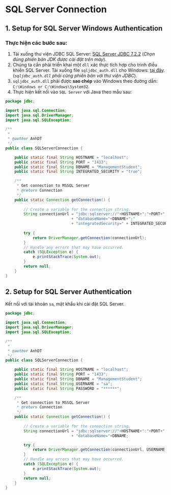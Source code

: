 # SQL Server Connection

## 1. Setup for SQL Server Windows Authentication

### Thực hiện các bước sau:

1. Tải xuống thư viện JDBC SQL Server: [SQL Server JDBC 7.2.2](https://github.com/AnhDT11/Course-JavaCore-JDBC/tree/master/Library) (_Chọn đúng phiên bản JDK được cài đặt trên máy_).  
2. Chúng ta cần phải triển khai một `dll` xác thực tích hợp cho trình điều khiển SQL Server. Tải xuống file `sqljdbc_auth.dll` cho Windows: [tại đây](https://github.com/AnhDT11/Course-JavaCore-JDBC/tree/master/Library/auth/x64). (_`sqljdbc_auth.dll` phải cùng phiên bản với thư viện JDBC_).
3. `sqljdbc_auth.dll` phải được __sao chép__ vào Windows theo đường dẫn: `C:\Windows or C:\Windows\System32`.
4. Thực hiện kết nối vào `SQL Server` với Java theo mẫu sau:

```java
package jdbc;

import java.sql.Connection;
import java.sql.DriverManager;
import java.sql.SQLException;

/**
 *
 * @author AnhDT
 */
public class SQLServerConnection {

    public static final String HOSTNAME = "localhost";
    public static final String PORT = "1433";
    public static final String DBNAME = "ManagementStudent";
    public static final String INTEGRATED_SECURITY = "true";

    /**
     * Get connection to MSSQL Server
     * @return Connection
     */
    public static Connection getConnection() {
        
        // Create a variable for the connection string.
        String connectionUrl = "jdbc:sqlserver://"+HOSTNAME+":"+PORT+";"
                             + "databaseName="+DBNAME+";"
                             + "integratedSecurity=" + INTEGRATED_SECURITY;
                             
        try {
            return DriverManager.getConnection(connectionUrl);
        }
        // Handle any errors that may have occurred.
        catch (SQLException e) {
            e.printStackTrace(System.out);
        }
        return null;
    }
}

```

## 2. Setup for SQL Server Authentication

Kết nối với tài khoản `sa`, mật khẩu khi cài đặt SQL Server.

```java
package jdbc;

import java.sql.Connection;
import java.sql.DriverManager;
import java.sql.SQLException;

/**
 *
 * @author AnhDT
 */
public class SQLServerConnection {

    public static final String HOSTNAME = "localhost";
    public static final String PORT = "1433";
    public static final String DBNAME = "ManagementStudent";
    public static final String USERNAME = "sa";
    public static final String PASSWORD = "******";

    /**
     * Get connection to MSSQL Server
     * @return Connection
     */
    public static Connection getConnection() {
        
        // Create a variable for the connection string.
        String connectionUrl = "jdbc:sqlserver://"+HOSTNAME+":"+PORT+";"
                             + "databaseName="+DBNAME;

        try {
            return DriverManager.getConnection(connectionUrl, USERNAME, PASSWORD);
        }
        // Handle any errors that may have occurred.
        catch (SQLException e) {
            e.printStackTrace(System.out);
        }
        return null;
    }
}

```
